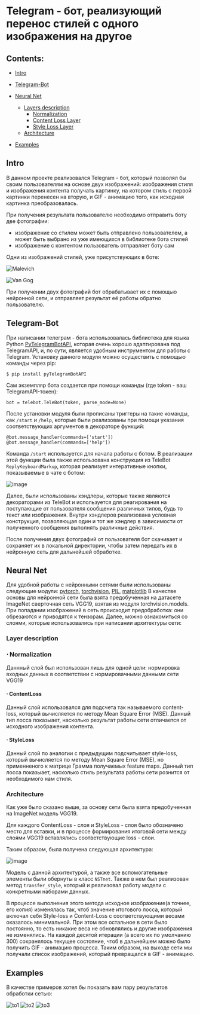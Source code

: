 # Telegram - бот, реализующий перенос стилей с одного изображения на другое

## Contents:

  * [Intro](#intro)

  * [Telegram-Bot](#tg-bot)
  
  * [Neural Net](#nn)
    * [Layers description](#layers-description)
      * [Normalization](#normalization)
      * [Content Loss Layer](#content-loss-layer)
      * [Style Loss Layer](#style-loss-layer)
    * [Architecture](#architecture)
  
  * [Examples](#examples)
  
## Intro
В данном проекте реализовался Telegram - бот, который позволял бы своим пользователям на основе двух изображений: изображения стиля и изображения контента получать картинку, на котором стиль с первой картинки перенесен на вторую, и GIF - анимацию того, как исходная картинка преобразовалась.

При получения результата пользователю необходимо отправить боту две фотографии:
  * изображение со стилем может быть отправлено пользователем, а может быть выбрано из уже имеющихся в библиотеке бота стилей
  * изображение с контентом пользователь отправляет боту сам

Одни из изображений стилей, уже присутствующих в боте:



![Malevich](https://user-images.githubusercontent.com/71255336/215344498-8de4b457-3c46-4fbd-9526-c75415bfca7d.jpg)


![Van Gog](https://user-images.githubusercontent.com/71255336/215344502-7741d9d8-e931-48d7-a92f-f68fe65d77ba.jpg)


При получении двух фотографий бот обрабатывает их с помощью нейронной сети, и отправляет результат её работы обратно пользователю.
  
  
## Telegram-Bot

При написании телеграм - бота использовалась библиотека для языка Python [PyTelegramBotAPI](https://github.com/eternnoir/pyTelegramBotAPI/), которая очень хорошо адаптирована под TelegramAPI, и, по сути, является удобным инструментом для работы с Telegram. Установку данного модуля можно осуществить с помощью команды через pip:
```
$ pip install pyTelegramBotAPI
```
Сам экземпляр бота создается при помощи команды (где token - ваш TelegramAPI-токен):
```
bot = telebot.TeleBot(token, parse_mode=None)
```
После установки модуля были прописаны триггеры на такие команды, как ```/start``` и ```/help```, которые были реализованы при помощи указания соответствующих аргументов в декораторе функций:
```
@bot.message_handler(commands=['start'])
@bot.message_handler(commands=['help'])
```
Команда ```/start``` используется для начала работы с ботом. В реализации этой функции была также использована конструкция из TeleBot ```ReplyKeyboardMarkup```, которая реализует интеративные кнопки, показываемые в чате с ботом:

![image](https://user-images.githubusercontent.com/71255336/215343389-16a615a1-133c-46cc-8fc8-3a047d9661a6.png)

Далее, были использованы хэндлеры, которые также являются декораторами из TeleBot и используется для реагирования на поступающие от пользователя сообщения различных типов, будь то текст или изображения. Внутри хэндлеров реализована условная конструкция, позволяющая один и тот же хэндлер в зависимости от полученного сообщения выполнять различные действия.

После получения двух фотографий от пользователя бот скачивает и сохраняет их в локальной директории, чтобы затем передать их в нейронную сеть для дальнейшей обработке.

## Neural Net

Для удобной работы с нейронными сетями были использованы следующие модули: [pytorch](https://pytorch.org/docs/stable/index.html), [torchvision](https://pytorch.org/vision/stable/), [PIL](https://pypi.org/project/Pillow/), [matplotlib](https://matplotlib.org/)
В качестве основы для нейронной сети была взята предобученная на датасете ImageNet сверточная сеть VGG19, взятая из модуля torchvision.models.
При попадании изображений в сеть происходит предобработка: они обрезаются и приводятся к тензорам.
Далее, можно ознакомиться со слоями, которые использовались при написании архитектуры сети:

### Layer description

### $\cdot$ Normalization

Даннный слой был использован лишь для одной цели: нормировка входных данных в соответствии с нормировачными данными сети VGG19

#### $\cdot$ ContentLoss

Данный слой использовался для подсчета так называемого content-loss, который вычисляется по методу Mean Square Error (MSE). Данный тип лосса показыает, насколько результат работы сети отличается от исходного изображения контента.

#### $\cdot$ StyleLoss

Данный слой по аналогии с предыдущим подсчитывает style-loss, который вычисляется по методу Mean Square Error (MSE), но применненого к матрице Грамма получаемых feature maps. Данный тип лосса показыает, насколько стиль результата работы сети рознится от необходимого нам стиля.

### Architecture

Как уже было сказано выше, за основу сети была взята предобученная на ImageNet модель VGG19.

Для каждого ContentLoss - слоя и StyleLoss - слоя было обозначено место для вставки, и в процессе формирования итоговой сети между слоями VGG19 вставлялись соответствующие loss - слои.

Таким образом, была получена следующая архитектура:

![image](https://user-images.githubusercontent.com/71255336/215352563-c0987b57-69f9-48fe-b2b5-d94652d32f2b.png)

Модель с данной архитектурой, а также все вспомогательные элементы были обернуты в класс ```NSTnet```. Также в нем был реализован метод ```transfer_style```, который и реализовал работу модели с конкретными наборами данных.

В процессе выполнения этого метода исходное изображение(а точнее, его копия) изменялась так, чтоб значение итогового лосса, который включал себя Style-loss и Content-Loss с соответствующими весами оказалось минимальной. При этом все остальное в сети было постоянно, то есть никакие веса не обновлялись и другие изображения не изменялись. На каждой десятой итерации (а всего их по умолчанию 300) сохранялось текущее состояние, чтоб в дальнейшем можно было получить GIF - анимацию процесса. Таким образом, на выходе сети мы получали список изображений, который превращался в GIF - анимацию.

## Examples
В качестве примеров хотел бы показать вам пару результатов обработки сетью:


![to1](https://user-images.githubusercontent.com/71255336/215353661-faf2b9fe-121c-4b36-95fe-02c4ca1fe331.gif)
![to2](https://user-images.githubusercontent.com/71255336/215353663-23b40b08-c74a-4296-8468-5c2760d8ebfd.gif)
![to3](https://user-images.githubusercontent.com/71255336/215353742-d9e91389-fbe1-4c29-9718-a55ad57789dd.gif)

